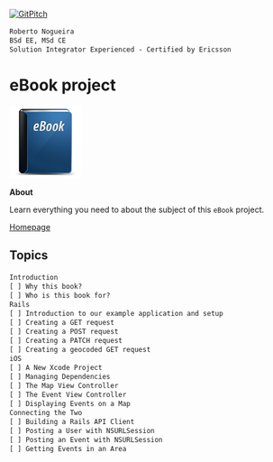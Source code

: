 [![GitPitch](https://gitpitch.com/assets/badge.svg)](https://gitpitch.com/enogrob/ebook-project/master)
```
Roberto Nogueira  
BSd EE, MSd CE
Solution Integrator Experienced - Certified by Ericsson
```
# eBook project

![ebook image](assets/ebook.png)

**About**

Learn everything you need to about the subject of this `eBook` project.

[Homepage](https://gumroad.com/l/ios-on-rails)

## Topics
```
Introduction
[ ] Why this book?
[ ] Who is this book for?
Rails
[ ] Introduction to our example application and setup
[ ] Creating a GET request
[ ] Creating a POST request
[ ] Creating a PATCH request
[ ] Creating a geocoded GET request
iOS
[ ] A New Xcode Project
[ ] Managing Dependencies
[ ] The Map View Controller
[ ] The Event View Controller
[ ] Displaying Events on a Map
Connecting the Two
[ ] Building a Rails API Client
[ ] Posting a User with NSURLSession
[ ] Posting an Event with NSURLSession
[ ] Getting Events in an Area
```
